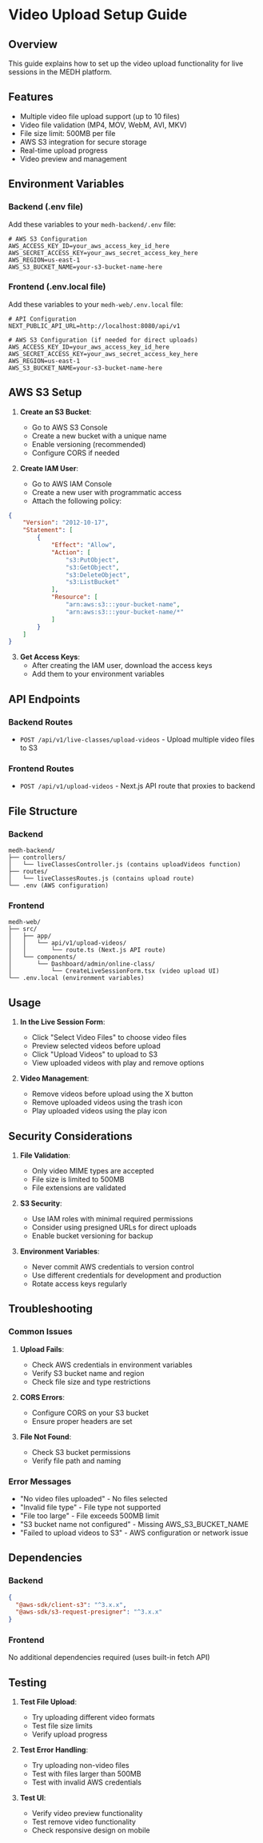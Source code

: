 # Video Upload Setup Guide

## Overview
This guide explains how to set up the video upload functionality for live sessions in the MEDH platform.

## Features
- Multiple video file upload support (up to 10 files)
- Video file validation (MP4, MOV, WebM, AVI, MKV)
- File size limit: 500MB per file
- AWS S3 integration for secure storage
- Real-time upload progress
- Video preview and management

## Environment Variables

### Backend (.env file)
Add these variables to your `medh-backend/.env` file:

```env
# AWS S3 Configuration
AWS_ACCESS_KEY_ID=your_aws_access_key_id_here
AWS_SECRET_ACCESS_KEY=your_aws_secret_access_key_here
AWS_REGION=us-east-1
AWS_S3_BUCKET_NAME=your-s3-bucket-name-here
```

### Frontend (.env.local file)
Add these variables to your `medh-web/.env.local` file:

```env
# API Configuration
NEXT_PUBLIC_API_URL=http://localhost:8080/api/v1

# AWS S3 Configuration (if needed for direct uploads)
AWS_ACCESS_KEY_ID=your_aws_access_key_id_here
AWS_SECRET_ACCESS_KEY=your_aws_secret_access_key_here
AWS_REGION=us-east-1
AWS_S3_BUCKET_NAME=your-s3-bucket-name-here
```

## AWS S3 Setup

1. **Create an S3 Bucket**:
   - Go to AWS S3 Console
   - Create a new bucket with a unique name
   - Enable versioning (recommended)
   - Configure CORS if needed

2. **Create IAM User**:
   - Go to AWS IAM Console
   - Create a new user with programmatic access
   - Attach the following policy:

```json
{
    "Version": "2012-10-17",
    "Statement": [
        {
            "Effect": "Allow",
            "Action": [
                "s3:PutObject",
                "s3:GetObject",
                "s3:DeleteObject",
                "s3:ListBucket"
            ],
            "Resource": [
                "arn:aws:s3:::your-bucket-name",
                "arn:aws:s3:::your-bucket-name/*"
            ]
        }
    ]
}
```

3. **Get Access Keys**:
   - After creating the IAM user, download the access keys
   - Add them to your environment variables

## API Endpoints

### Backend Routes
- `POST /api/v1/live-classes/upload-videos` - Upload multiple video files to S3

### Frontend Routes
- `POST /api/v1/upload-videos` - Next.js API route that proxies to backend

## File Structure

### Backend
```
medh-backend/
├── controllers/
│   └── liveClassesController.js (contains uploadVideos function)
├── routes/
│   └── liveClassesRoutes.js (contains upload route)
└── .env (AWS configuration)
```

### Frontend
```
medh-web/
├── src/
│   ├── app/
│   │   └── api/v1/upload-videos/
│   │       └── route.ts (Next.js API route)
│   └── components/
│       └── Dashboard/admin/online-class/
│           └── CreateLiveSessionForm.tsx (video upload UI)
└── .env.local (environment variables)
```

## Usage

1. **In the Live Session Form**:
   - Click "Select Video Files" to choose video files
   - Preview selected videos before upload
   - Click "Upload Videos" to upload to S3
   - View uploaded videos with play and remove options

2. **Video Management**:
   - Remove videos before upload using the X button
   - Remove uploaded videos using the trash icon
   - Play uploaded videos using the play icon

## Security Considerations

1. **File Validation**:
   - Only video MIME types are accepted
   - File size is limited to 500MB
   - File extensions are validated

2. **S3 Security**:
   - Use IAM roles with minimal required permissions
   - Consider using presigned URLs for direct uploads
   - Enable bucket versioning for backup

3. **Environment Variables**:
   - Never commit AWS credentials to version control
   - Use different credentials for development and production
   - Rotate access keys regularly

## Troubleshooting

### Common Issues

1. **Upload Fails**:
   - Check AWS credentials in environment variables
   - Verify S3 bucket name and region
   - Check file size and type restrictions

2. **CORS Errors**:
   - Configure CORS on your S3 bucket
   - Ensure proper headers are set

3. **File Not Found**:
   - Check S3 bucket permissions
   - Verify file path and naming

### Error Messages

- "No video files uploaded" - No files selected
- "Invalid file type" - File type not supported
- "File too large" - File exceeds 500MB limit
- "S3 bucket name not configured" - Missing AWS_S3_BUCKET_NAME
- "Failed to upload videos to S3" - AWS configuration or network issue

## Dependencies

### Backend
```json
{
  "@aws-sdk/client-s3": "^3.x.x",
  "@aws-sdk/s3-request-presigner": "^3.x.x"
}
```

### Frontend
No additional dependencies required (uses built-in fetch API)

## Testing

1. **Test File Upload**:
   - Try uploading different video formats
   - Test file size limits
   - Verify upload progress

2. **Test Error Handling**:
   - Try uploading non-video files
   - Test with files larger than 500MB
   - Test with invalid AWS credentials

3. **Test UI**:
   - Verify video preview functionality
   - Test remove video functionality
   - Check responsive design on mobile



